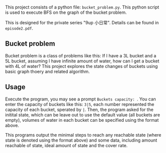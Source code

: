 This project consists of a python file: `bucket_problem.py`. This python script is used to execute BFS on the graph of the bucket problem.

This is designed for the private series "9up 小日常". Details can be found in `episode2.pdf`.

## Bucket problem

Bucket problem is a class of problems like this: If I have a 3L bucket and a 5L bucket, assuming I have infinite amount of water, how can I get a bucket with 4L of water? This project explores the state changes of buckets using basic graph thoery and related algorithm. 

## Usage

Execute the program, you may see a prompt `Buckets capacity: `. You can enter the capacity of buckets like this: `3|5`, each number represented the capacity of each bucket, sperated by `|`. Then, the program asked for the initital state, which can be leave out to use the default value (all buckets are empty), volumes of water in each bucket can be specified using the format above. 

This programs output the minimal steps to reach any reachable state (where state is denoted using the format above) and some data, including amount reachable of state, ideal amount of state and the cover rate.



